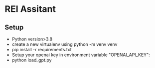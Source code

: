 # REI Assitant

## Setup


* Python version>3.8
* create a new virtualenv using python -m venv venv
* pip install -r requirements.txt
* Setup your openai key in environment variable "OPENAI_API_KEY": <Your openai key>
* python load_gpt.py
